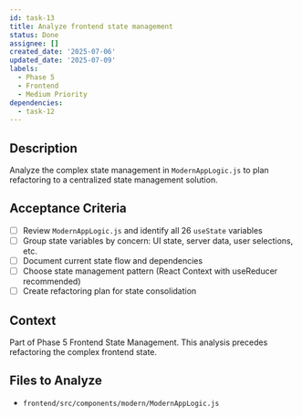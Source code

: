 ```yaml
---
id: task-13
title: Analyze frontend state management
status: Done
assignee: []
created_date: '2025-07-06'
updated_date: '2025-07-09'
labels:
  - Phase 5
  - Frontend
  - Medium Priority
dependencies:
  - task-12
---
```


## Description

Analyze the complex state management in `ModernAppLogic.js` to plan refactoring to a centralized state management solution.

## Acceptance Criteria

- [ ] Review `ModernAppLogic.js` and identify all 26 `useState` variables
- [ ] Group state variables by concern: UI state, server data, user selections, etc.
- [ ] Document current state flow and dependencies
- [ ] Choose state management pattern (React Context with useReducer recommended)
- [ ] Create refactoring plan for state consolidation

## Context

Part of Phase 5 Frontend State Management. This analysis precedes refactoring the complex frontend state.

## Files to Analyze

- `frontend/src/components/modern/ModernAppLogic.js`

